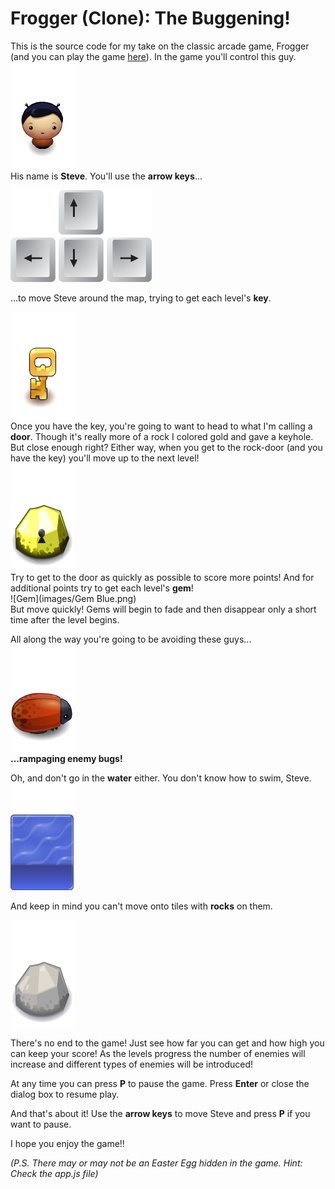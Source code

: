 # Frogger (Clone): The Buggening!

This is the source code for my take on the classic arcade game, Frogger (and you can play the game [here](http://bahalps.github.io/frontend-nanodegree-arcade-game/)).  In the game you'll control this guy.  
![Steve](images/char-boy.png)  
His name is **Steve**.  You'll use the **arrow keys**...  

![Arrow Keys](images/arrow_keys.png)  

...to move Steve around the map, trying to get each level's **key**.  

![Key](images/Key.png)  
Once you have the key, you're going to want to head to what I'm calling a **door**.  Though it's really more of a rock I colored gold and gave a keyhole.  But close enough right?  Either way, when you get to the rock-door (and you have the key) you'll move up to the next level!  
![Door](images/Door.png)  
Try to get to the door as quickly as possible to score more points!  And for additional points try to get each level's **gem**!  
![Gem](images/Gem Blue.png)  
But move quickly!  Gems will begin to fade and then disappear only a short time after the level begins.  

All along the way you're going to be avoiding these guys...  
![Enemy Bug](images/enemy-bug.png)  
**...rampaging enemy bugs!**  

Oh, and don't go in the **water** either.  You don't know how to swim, Steve.  
![Water](images/water-block.png)  

And keep in mind you can't move onto tiles with **rocks** on them.  

![Rock](images/Rock.png)  

There's no end to the game!  Just see how far you can get and how high you can keep your score!  As the levels progress the number of enemies will increase and different types of enemies will be introduced!

At any time you can press **P** to pause the game.  Press **Enter** or close the dialog box to resume play.  

And that's about it!  Use the **arrow keys** to move Steve and press **P** if you want to pause.

I hope you enjoy the game!!

*(P.S. There may or may not be an Easter Egg hidden in the game.  Hint: Check the app.js file)*

